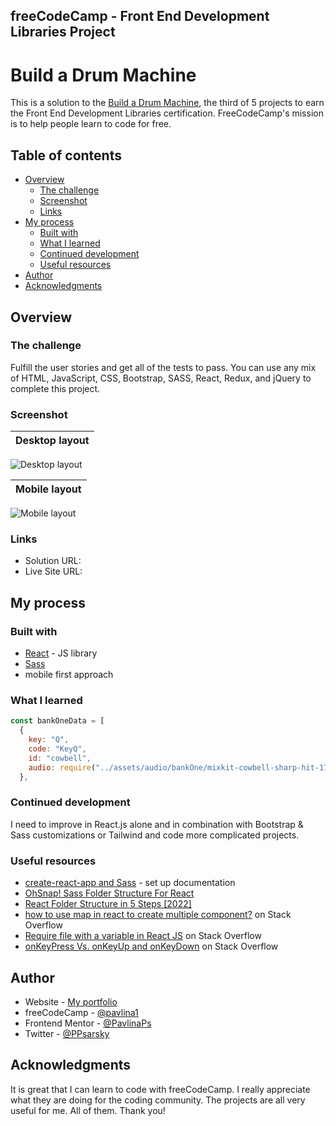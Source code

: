 ## freeCodeCamp - Front End Development Libraries Project

# Build a Drum Machine

This is a solution to the [Build a Drum Machine](https://www.freecodecamp.org/learn/front-end-development-libraries/front-end-development-libraries-projects/build-a-drum-machine), the third of 5 projects to earn the Front End Development Libraries certification. FreeCodeCamp's mission is to help people learn to code for free.

## Table of contents

- [Overview](#overview)
  - [The challenge](#the-challenge)
  - [Screenshot](#screenshot)
  - [Links](#links)
- [My process](#my-process)
  - [Built with](#built-with)
  - [What I learned](#what-i-learned)
  - [Continued development](#continued-development)
  - [Useful resources](#useful-resources)
- [Author](#author)
- [Acknowledgments](#acknowledgments)

## Overview

### The challenge

Fulfill the user stories and get all of the tests to pass. You can use any mix of HTML, JavaScript, CSS, Bootstrap, SASS, React, Redux, and jQuery to complete this project.

### Screenshot

| Desktop layout |
| :------------: |

![Desktop layout](./screenshots/screenshot-desktop.jpg)

| Mobile layout |
| :-----------: |

![Mobile layout](./screenshots/screenshot-mobile.jpg)

### Links

- Solution URL:
- Live Site URL:

## My process

### Built with

- [React](https://reactjs.org/) - JS library
- [Sass](https://sass-lang.com/)
- mobile first approach

### What I learned

```js
const bankOneData = [
  {
    key: "Q",
    code: "KeyQ",
    id: "cowbell",
    audio: require("../assets/audio/bankOne/mixkit-cowbell-sharp-hit-1743.wav"),
  },
```

### Continued development

I need to improve in React.js alone and in combination with Bootstrap & Sass customizations or Tailwind and code more complicated projects.

### Useful resources

- [create-react-app and Sass](https://create-react-app.dev/docs/adding-a-sass-stylesheet) - set up documentation
- [OhSnap! Sass Folder Structure For React](https://dev.to/gedalyakrycer/ohsnap-sass-folder-structure-for-react-483e)
- [React Folder Structure in 5 Steps [2022]](https://www.robinwieruch.de/react-folder-structure/)
- [how to use map in react to create multiple component?](https://stackoverflow.com/questions/69318193/how-to-use-map-in-react-to-create-multiple-component) on Stack Overflow
- [Require file with a variable in React JS](https://stackoverflow.com/questions/38374344/require-file-with-a-variable-in-react-js) on Stack Overflow
- [onKeyPress Vs. onKeyUp and onKeyDown](https://stackoverflow.com/questions/3396754/onkeypress-vs-onkeyup-and-onkeydown) on Stack Overflow

## Author

- Website - [My portfolio](https://pavlinaps.github.io/my-portfolio/)
- freeCodeCamp - [@pavlina1](https://www.freecodecamp.org/pavlina1)
- Frontend Mentor - [@PavlinaPs](https://www.frontendmentor.io/profile/PavlinaPs)
- Twitter - [@PPsarsky](https://www.twitter.com/PPsarsky)

## Acknowledgments

It is great that I can learn to code with freeCodeCamp. I really appreciate what they are doing for the coding community. The projects are all very useful for me. All of them. Thank you!
